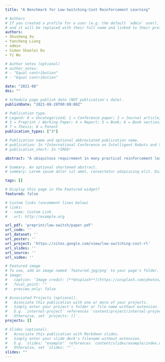 ```yaml
---
title: "A Benchmark for Low-Switching-Cost Reinforcement Learning"

# Authors
# If you created a profile for a user (e.g. the default `admin` user), write the username (folder name) here 
# and it will be replaced with their full name and linked to their profile.
authors:
- Shusheng Xu
- Yancheng Liang
- admin
- Simon Shaolei Du
- Yi Wu

# Author notes (optional)
# author_notes:
# - "Equal contribution"
# - "Equal contribution"

date: "2021-08"
doi: ""

# Schedule page publish date (NOT publication's date).
publishDate: "2021-08-28T00:00:00Z"

# Publication type.
# Legend: 0 = Uncategorized; 1 = Conference paper; 2 = Journal article;
# 3 = Preprint / Working Paper; 4 = Report; 5 = Book; 6 = Book section;
# 7 = Thesis; 8 = Patent
publication_types: ["3"]

# Publication name and optional abbreviated publication name.
# publication: In *International Conference on Intelligent Robots and Systems*
# publication_short: In *IROS*

abstract: "A ubiquitous requirement in many practical reinforcement learning (RL) applications, including medical treatment, recommendation system, education and robotics, is that the deployed policy that actually interacts with the environment cannot change frequently. Such an RL setting is called low-switching-cost RL, i.e., achieving the highest reward while reducing the number of policy switches during training. Despite the recent trend of theoretical studies aiming to design provably efficient RL algorithms with low switching costs, none of the existing approaches have been thoroughly evaluated in popular RL testbeds. In this paper, we systematically studied a wide collection of policy-switching approaches, including theoretically guided criteria, policy-difference-based methods, and non-adaptive baselines. Through extensive experiments on a medical treatment environment, the Atari games, and robotic control tasks, we present the first empirical benchmark for low-switching cost RL and report novel findings on how to decrease the switching cost while maintain a similar sample efficiency to the case without the low-switching-cost constraint. We hope this benchmark could serve as a starting point for developing more practically effective low-switching-cost RL algorithms. We release our code and complete results in https://sites.google.com/view/low-switching-cost-rl."

# Summary. An optional shortened abstract.
# summary: Lorem ipsum dolor sit amet, consectetur adipiscing elit. Duis posuere tellus ac convallis placerat. Proin tincidunt magna sed ex sollicitudin condimentum.

tags: []

# Display this page in the Featured widget?
featured: false

# Custom links (uncomment lines below)
# links:
# - name: Custom Link
#   url: http://example.org

url_pdf: 'preprint/low-switch/paper.pdf'
url_code: ''
url_dataset: ''
url_poster: ''
url_project: 'https://sites.google.com/view/low-switching-cost-rl'
url_slides: ''
url_source: ''
url_video: ''

# Featured image
# To use, add an image named `featured.jpg/png` to your page's folder. 
# image:
#   caption: 'Image credit: [**Unsplash**](https://unsplash.com/photos/pLCdAaMFLTE)'
#   focal_point: ""
#   preview_only: false

# Associated Projects (optional).
#   Associate this publication with one or more of your projects.
#   Simply enter your project's folder or file name without extension.
#   E.g. `internal-project` references `content/project/internal-project/index.md`.
#   Otherwise, set `projects: []`.
projects: []

# Slides (optional).
#   Associate this publication with Markdown slides.
#   Simply enter your slide deck's filename without extension.
#   E.g. `slides: "example"` references `content/slides/example/index.md`.
#   Otherwise, set `slides: ""`.
slides: ""
---
```

